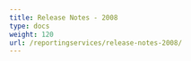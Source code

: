 ```yaml
---
title: Release Notes - 2008
type: docs
weight: 120
url: /reportingservices/release-notes-2008/
---
```



